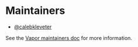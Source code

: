 # Maintainers

- [@calebkleveter](https://github.com/calebkleveter)

See the [Vapor maintainers doc](https://github.com/vapor/vapor/blob/master/Docs/maintainers.md) for more information. 
